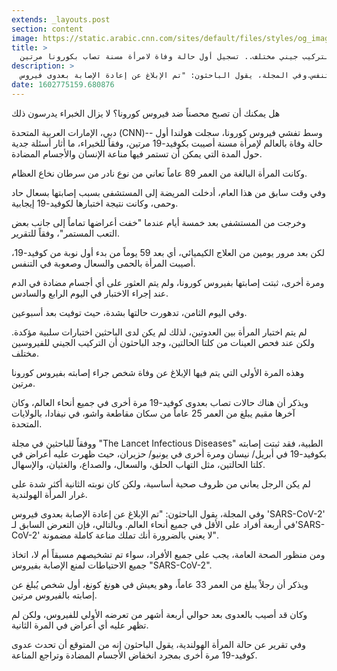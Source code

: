 ```yaml
--- 
extends: _layouts.post 
section: content 
image: https://static.arabic.cnn.com/sites/default/files/styles/og_image_v1/public/2020/10/15/images/download%20%282%29.jpeg?itok=C_xjIqi8 
title: > 
  بتركيب جيني مختلف.. تسجيل أول حالة وفاة لامرأة مسنة تصاب بكورونا مرتين 
description: > 
  وكانت المرأة البالغة من العمر 89 عاماً تعاني من نوع نادر من سرطان نخاع العظام.لكن بعد مرور يومين من العلاج الكيميائي، أي بعد 59 يوماً من بدء أول نوبة من كوفيد-19، أصيبت المرأة بالحمى والسعال وصعوبة في التنفس.وفي المجلة، يقول الباحثون: "تم الإبلاغ عن إعادة الإصابة بعدوى فيروس 'SARS-CoV-2' في أربعة أفراد على الأقل في جميع أنحاء العالم.ومن منظور الصحة العامة، يجب على جميع الأفراد، سواء تم تشخيصهم مسبقاً أم لا، اتخاذ جميع الاحتياطات لمنع الإصابة بفيروس "SARS-CoV-2".ويذكر أن رجلاً يبلغ من العمر 33 عاماً، وهو يعيش في هونغ كونغ، أول شخص يُبلغ عن إصابته بالفيروس مرتين. 
date: 1602775159.680876 
--- 
```

هل يمكنك أن تصبح محصناً ضد فيروس كورونا؟ لا يزال الخبراء يدرسون ذلك

دبي، الإمارات العربية المتحدة (CNN)-- وسط تفشي فيروس كورونا، سجلت هولندا أول حالة وفاة بالعالم لإمرأة مسنة أصيبت بكوفيد-19 مرتين، وفقاً للخبراء، ما أثار أسئلة جدية حول المدة التي يمكن أن تستمر فيها مناعة الإنسان والأجسام المضادة.

وكانت المرأة البالغة من العمر 89 عاماً تعاني من نوع نادر من سرطان نخاع العظام.

وفي وقت سابق من هذا العام، أدخلت المريضة إلى المستشفى بسبب إصابتها بسعال حاد وحمى، وكانت نتيجة اختبارها لكوفيد-19 إيجابية.

وخرجت من المستشفى بعد خمسة أيام عندما "خفت أعراضها تماماً إلى جانب بعض التعب المستمر"، وفقاً للتقرير.

لكن بعد مرور يومين من العلاج الكيميائي، أي بعد 59 يوماً من بدء أول نوبة من كوفيد-19، أصيبت المرأة بالحمى والسعال وصعوبة في التنفس.

ومرة أخرى، ثبتت إصابتها بفيروس كورونا، ولم يتم العثور على أي أجسام مضادة في الدم عند إجراء الاختبار في اليوم الرابع والسادس.

وفي اليوم الثامن، تدهورت حالتها بشدة، حيث توفيت بعد أسبوعين.

لم يتم اختبار المرأة بين العدوتين، لذلك لم يكن لدى الباحثين اختبارات سلبية مؤكدة. ولكن عند فحص العينات من كلتا الحالتين، وجد الباحثون أن التركيب الجيني للفيروسين مختلف.

وهذه المرة الأولى التي يتم فيها الإبلاغ عن وفاة شخص جراء إصابته بفيروس كورونا مرتين.

ويذكر أن هناك حالات تصاب بعدوى كوفيد-19 مرة أخرى في جميع أنحاء العالم، وكان آخرها مقيم يبلغ من العمر 25 عاماً من سكان مقاطعة واشو، في نيفادا، بالولايات المتحدة.

ووفقاً للباحثين في مجلة "The Lancet Infectious Diseases" الطبية، فقد ثبتت إصابته بكوفيد-19 في أبريل/ نيسان ومرة أخرى في يونيو/ حزيران، حيث ظهرت عليه أعراض في كلتا الحالتين، مثل التهاب الحلق، والسعال، والصداع، والغثيان، والإسهال.

لم يكن الرجل يعاني من ظروف صحية أساسية، ولكن كان نوبته الثانية أكثر شدة على غرار المرأة الهولندية.

وفي المجلة، يقول الباحثون: "تم الإبلاغ عن إعادة الإصابة بعدوى فيروس 'SARS-CoV-2' في أربعة أفراد على الأقل في جميع أنحاء العالم. وبالتالي، فإن التعرض السابق لـ'SARS-CoV-2' لا يعني بالضرورة أنك تملك مناعة كاملة مضمونة".

ومن منظور الصحة العامة، يجب على جميع الأفراد، سواء تم تشخيصهم مسبقاً أم لا، اتخاذ جميع الاحتياطات لمنع الإصابة بفيروس "SARS-CoV-2".

ويذكر أن رجلاً يبلغ من العمر 33 عاماً، وهو يعيش في هونغ كونغ، أول شخص يُبلغ عن إصابته بالفيروس مرتين.

وكان قد أصيب بالعدوى بعد حوالي أربعة أشهر من تعرضه الأولي للفيروس، ولكن لم تظهر عليه أي أعراض في المرة الثانية.

وفي تقرير عن حالة المرأة الهولندية، يقول الباحثون إنه من المتوقع أن تحدث عدوى كوفيد-19 مرة أخرى بمجرد انخفاض الأجسام المضادة وتراجع المناعة.